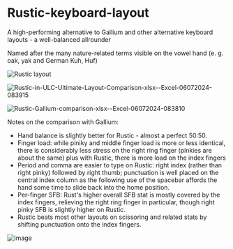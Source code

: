 # Rustic-keyboard-layout
A high-performing alternative to Gallium and other alternative keyboard layouts - a well-balanced allrounder

Named after the many nature-related terms visible on the vowel hand (e. g. oak, yak and German Kuh, Huf)

![Rustic layout](https://github.com/Keyhabit/Rustic-keyboard-layout/assets/56698156/9f3ae2d8-1f53-4279-9cf9-4b07984722cb)

![Rustic-in-ULC-Ultimate-Layout-Comparison-xlsx--Excel-06072024-083915](https://github.com/Keyhabit/Rustic-keyboard-layout/assets/56698156/4d50f0bd-e9d3-4a60-9f37-d2c1867fe063)

![Rustic-Gallium-comparison-xlsx--Excel-06072024-083810](https://github.com/Keyhabit/Rustic-keyboard-layout/assets/56698156/fa002f88-39c7-4fb7-9673-07acf36b1c66)

Notes on the comparison with Gallium:
- Hand balance is slightly better for Rustic - almost a perfect 50:50.
- Finger load: while piniky and middle finger load is more or less identical, there is considerably less stress on the right ring finger (pinkies are about the same) plus with Rustic, there is more load on the index fingers
- Period and comma are easier to type on Rustic: right index (rather than right pinky) followed by right thumb; punctuation is well placed on the central index column as the following use of the spacebar affords the hand some time to slide back into the home position.
- Per-finger SFB: Rust's higher overall SFB stat is mostly covered by the index fingers, relieving the right ring finger in particular, though right pinky SFB is slightly higher on Rustic.
- Rustic beats most other layouts on scissoring and related stats by shifting punctuation onto the index fingers.

![image](https://github.com/Keyhabit/Rustic-keyboard-layout/assets/56698156/f71b4290-978e-4b9f-83e6-8f3ee5d72d83)
